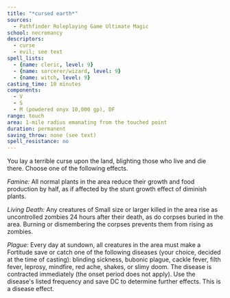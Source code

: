 ```yaml
---
title: "*cursed earth*"
sources:
  - Pathfinder Roleplaying Game Ultimate Magic
school: necromancy
descriptors:
  - curse
  - evil; see text
spell_lists:
  - {name: cleric, level: 9}
  - {name: sorcerer/wizard, level: 9}
  - {name: witch, level: 9}
casting_time: 10 minutes
components:
  - V
  - S
  - M (powdered onyx 10,000 gp), DF
range: touch
area: 1-mile radius emanating from the touched point
duration: permanent
saving_throw: none (see text)
spell_resistance: no
---
```


You lay a terrible curse upon the land, blighting those who live and die there. Choose one of the following effects.

*Famine:* All normal plants in the area reduce their growth and food production by half, as if affected by the stunt growth effect of diminish plants.

*Living Death:* Any creatures of Small size or larger killed in the area rise as uncontrolled zombies 24 hours after their death, as do corpses buried in the area. Burning or dismembering the corpses prevents them from rising as zombies.

*Plague:* Every day at sundown, all creatures in the area must make a Fortitude save or catch one of the following diseases (your choice, decided at the time of casting): blinding sickness, bubonic plague, cackle fever, filth fever, leprosy, mindfire, red ache, shakes, or slimy doom. The disease is contracted immediately (the onset period does not apply). Use the disease's listed frequency and save DC to determine further effects. This is a disease effect.

